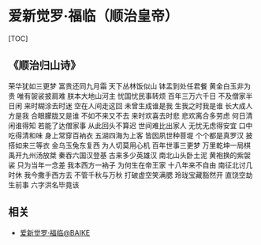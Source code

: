 # 爱新觉罗·福临（顺治皇帝）

[TOC]

## 《顺治归山诗》

荣华犹如三更梦 富贵还同九月霜
天下丛林饭似山 钵盂到处任君餐
黄金白玉非为贵 唯有袈裟披肩难
朕本大地山河主 忧国忧民事转烦
百年三万六千日 不及僧家半日闲
来时糊涂去时迷 空在人间走这回
未曾生成谁是我 生我之时我是谁
长大成人方是我 合眼朦胧又是谁
不如不来又不去 来时欢喜去时悲
悲欢离合多劳虑 何日清闲谁得知
若能了达僧家事 从此回头不算迟
世间难比出家人 无忧无虑得安宜
口中吃得清和味 身上常穿百衲衣
五湖四海为上客 皆因夙世种菩堤
个个都是真罗汉 披搭如来三等衣
金乌玉兔东复西 为人切莫用心机
百年世事三更梦 万里乾坤一局棋
禹开九州汤放桀 秦吞六国汉登基
古来多少英雄汉 南北山头卧土泥
黄袍换的紫袈裟 只为当年一念差
我本西方一衲子 为何生在帝王家
十八年来不自由 南征北讨几时休
我今撒手西方去 不管千秋与万秋
打破虚空笑满腮 玲珑宝藏豁然开
直饶空劫生前事 六字洪名毕竟该

## 相关

* [爱新觉罗·福临@BAIKE](https://baike.baidu.com/item/%E7%88%B1%E6%96%B0%E8%A7%89%E7%BD%97%C2%B7%E7%A6%8F%E4%B8%B4/2163834)
